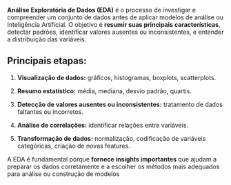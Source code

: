 
**Análise Exploratória de Dados (EDA)** é o processo de investigar e compreender um conjunto de dados antes de aplicar modelos de análise ou Inteligência Artificial. O objetivo é **resumir suas principais características**, detectar padrões, identificar valores ausentes ou inconsistentes, e entender a distribuição das variáveis.

## Principais etapas:

1. **Visualização de dados:** gráficos, histogramas, boxplots, scatterplots.
    
2. **Resumo estatístico:** média, mediana, desvio padrão, quartis.
    
3. **Detecção de valores ausentes ou inconsistentes:** tratamento de dados faltantes ou incorretos.
    
4. **Análise de correlações:** identificar relações entre variáveis.
    
5. **Transformação de dados:** normalização, codificação de variáveis categóricas, criação de novas features.
    

A EDA é fundamental porque **fornece insights importantes** que ajudam a preparar os dados corretamente e a escolher os métodos mais adequados para análise ou construção de modelos 
